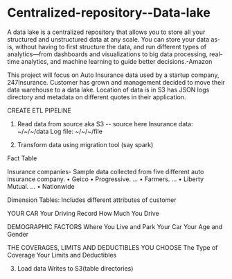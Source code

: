 # Centralized-repository--Data-lake

A data lake is a centralized repository that allows you to store all your structured and unstructured data at any scale. You can store your data as-is, without having to first structure the data, and run different types of analytics—from dashboards and visualizations to big data processing, real-time analytics, and machine learning to guide better decisions.-Amazon

This project will focus on Auto Insurance data used by a startup company, 247Insurance. Customer has grown and management decided to move their data warehouse to a data lake. Location of data is in S3 has JSON logs directory and metadata on different quotes in their application.

CREATE ETL PIPELINE

1. Read data from source aka S3
-- source here
Insurance data: ~/~/~/data
Log file: ~/~/~/file

2. Transform data using migration tool (say spark)

Fact Table

Insurance companies- Sample data collected from five different auto insurance company.
•	Geico
•	Progressive. ...
•	Farmers. ...
•	Liberty Mutual. ...
•	Nationwide

Dimension Tables: Includes different attributes of customer

YOUR CAR
Your Driving Record
How Much You Drive

DEMOGRAPHIC FACTORS
Where You Live and Park Your Car
Your Age and Gender 

THE COVERAGES, LIMITS AND DEDUCTIBLES YOU CHOOSE
The Type of Coverage
Your Limits and Deductibles


3. Load data
Writes to S3(table directories)

